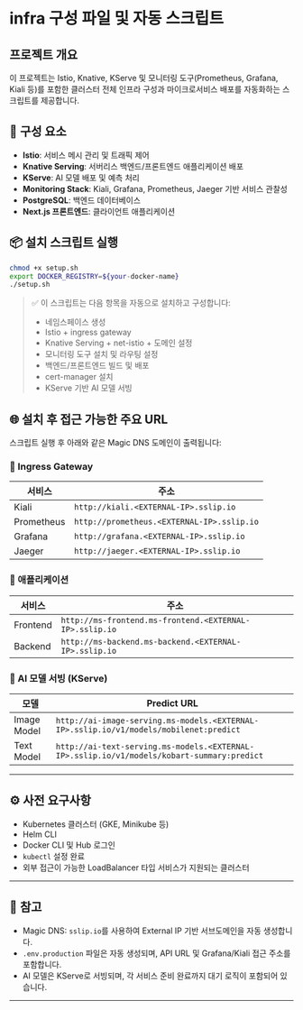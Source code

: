 # infra 구성 파일 및 자동 스크립트
## 프로젝트 개요

이 프로젝트는 Istio, Knative, KServe 및 모니터링 도구(Prometheus, Grafana, Kiali 등)를 포함한 클러스터 전체 인프라 구성과 마이크로서비스 배포를 자동화하는 스크립트를 제공합니다.

## 🧩 구성 요소

- **Istio**: 서비스 메시 관리 및 트래픽 제어
- **Knative Serving**: 서버리스 백엔드/프론트엔드 애플리케이션 배포
- **KServe**: AI 모델 배포 및 예측 처리
- **Monitoring Stack**: Kiali, Grafana, Prometheus, Jaeger 기반 서비스 관찰성
- **PostgreSQL**: 백엔드 데이터베이스
- **Next.js 프론트엔드**: 클라이언트 애플리케이션

## 📦 설치 스크립트 실행

```bash
chmod +x setup.sh
export DOCKER_REGISTRY=${your-docker-name}
./setup.sh
```
> ✅ 이 스크립트는 다음 항목을 자동으로 설치하고 구성합니다:
>
> - 네임스페이스 생성  
> - Istio + ingress gateway  
> - Knative Serving + net-istio + 도메인 설정  
> - 모니터링 도구 설치 및 라우팅 설정  
> - 백엔드/프론트엔드 빌드 및 배포  
> - cert-manager 설치  
> - KServe 기반 AI 모델 서빙


## 🌐 설치 후 접근 가능한 주요 URL

스크립트 실행 후 아래와 같은 Magic DNS 도메인이 출력됩니다:

### 📡 Ingress Gateway

| 서비스       | 주소 |
|--------------|------|
| Kiali        | `http://kiali.<EXTERNAL-IP>.sslip.io`  
| Prometheus   | `http://prometheus.<EXTERNAL-IP>.sslip.io`  
| Grafana      | `http://grafana.<EXTERNAL-IP>.sslip.io`  
| Jaeger       | `http://jaeger.<EXTERNAL-IP>.sslip.io`  

### 🧭 애플리케이션

| 서비스       | 주소 |
|--------------|------|
| Frontend     | `http://ms-frontend.ms-frontend.<EXTERNAL-IP>.sslip.io`  
| Backend      | `http://ms-backend.ms-backend.<EXTERNAL-IP>.sslip.io`  

### 🤖 AI 모델 서빙 (KServe)

| 모델         | Predict URL |
|--------------|-------------|
| Image Model  | `http://ai-image-serving.ms-models.<EXTERNAL-IP>.sslip.io/v1/models/mobilenet:predict`  
| Text Model   | `http://ai-text-serving.ms-models.<EXTERNAL-IP>.sslip.io/v1/models/kobart-summary:predict`  

---

## ⚙️ 사전 요구사항

- Kubernetes 클러스터 (GKE, Minikube 등)
- Helm CLI
- Docker CLI 및 Hub 로그인
- `kubectl` 설정 완료
- 외부 접근이 가능한 LoadBalancer 타입 서비스가 지원되는 클러스터

---

## 📝 참고

- Magic DNS: `sslip.io`를 사용하여 External IP 기반 서브도메인을 자동 생성합니다.
- `.env.production` 파일은 자동 생성되며, API URL 및 Grafana/Kiali 접근 주소를 포함합니다.
- AI 모델은 KServe로 서빙되며, 각 서비스 준비 완료까지 대기 로직이 포함되어 있습니다.

---
